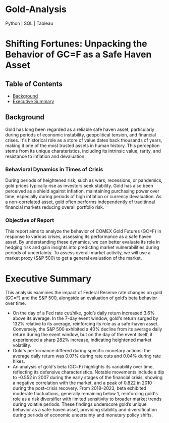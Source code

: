 # Gold-Analysis
Python | SQL | Tableau

# Shifting Fortunes: Unpacking the Behavior of GC=F as a Safe Haven Asset
## Table of Contents
- [Background](#background)
- [Executive Summary](#executivesummary)


## Background
Gold has long been regarded as a reliable safe haven asset, particularly during periods of economic instability, geopolitical tension, and financial crises. It's historical role as a store of value dates back thousands of years, making it one of the most trusted assets in human history. This perception stems from its unique charateristics, including its intrinsic value, rarity, and resistance to inflation and devaluation.

### Behavioral Dynamics in Times of Crisis
During periods of heightened risk, such as wars, recessions, or pandemics, gold prices typically rise as investors seek stability. Gold has also been perceived as a shield against inflation, maintaining purchasing power over time, especially during periods of high inflation or currency devaluation. As a non-correlated asset, gold often performs independently of traditinoal financial markets reducing overall portfolio risk.

### Objective of Report
This report aims to analyze the behavior of COMEX Gold Futures (GC=F) in response to various crises, assessing its performance as a safe haven asset. By understanding these dynamics, we can better evaluate its role in hedging risk and gain insights into predicting market vulnerabilities during periods of uncertainty. To assess overall market activity, we will use a market proxy (S&P 500) to get a general evaluation of the market.

# Executive Summary
This analysis examines the impact of Federal Reserve rate changes on gold (GC=F) and the S&P 500, alongside an evaluation of gold’s beta behavior over time.

- On the day of a Fed rate cut/hike, gold’s daily return increased 3.6% above its average. In the 7-day event window, gold's return surged by 132% relative to its average, reinforcing its role as a safe-haven asset. Conversely, the S&P 500 exhibited a 40% decline from its average daily return during the event window, but on the day of the event itself, it experienced a sharp 282% increase, indicating heightened market volatility.
- Gold's performance differed during specific monetary actions: the average daily return was 0.07% during rate cuts and 0.04% during rate hikes.
- An analysis of gold's beta (GC=F) highlights its variability over time, reflecting its defensive characteristics. Notable movements include a dip to -0.552 in 2007 during the early stages of the financial crisis, showing a negative correlation with the market, and a peak of 0.822 in 2010 during the post-crisis recovery. From 2018–2023, beta exhibited moderate fluctuations, generally remaining below 1, reinforcing gold's role as a risk diversifier with limited sensitivity to broader market trends during volatile periods.
These findings underscore gold’s unique behavior as a safe-haven asset, providing stability and diversification during periods of economic uncertainty and monetary policy shifts.
